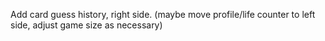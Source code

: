Add card guess history, right side. 
(maybe move profile/life counter to left side, adjust game size 
as necessary)
